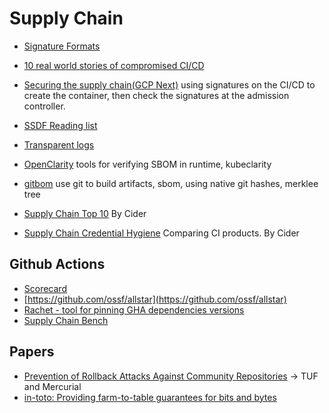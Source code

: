 # Supply Chain

* [Signature Formats](https://dlorenc.medium.com/signature-formats-9b7b2a127473)

* [10 real world stories of compromised CI/CD](https://research.nccgroup.com/2022/01/13/10-real-world-stories-of-how-weve-compromised-ci-cd-pipelines/)

* [Securing the supply chain(GCP Next)](https://www.youtube.com/watch?v=hOzH3mOApjs) using signatures on the CI/CD to create the container, then check the signatures at the admission controller. 

* [SSDF Reading list](https://github.com/chainguard-dev/ssc-reading-list)

* [Transparent logs](https://transparency.dev/)


* [OpenClarity](https://github.com/openclarity) tools for verifying SBOM in runtime, kubeclarity

* [gitbom](https://gitbom.dev/) use git to build artifacts, sbom, using native git hashes, merklee tree

* [Supply Chain Top 10](https://www.cidersecurity.io/top-10-cicd-security-risks/) By Cider

* [Supply Chain Credential Hygiene](https://www.cidersecurity.io/blog/research/optimizing-ci-cd-credential-hygiene-a-comparison-of-ci-cd-solutions/) Comparing CI products. By Cider


## Github Actions
* [Scorecard](https://github.com/ossf/scorecard)
* [https://github.com/ossf/allstar](https://github.com/ossf/allstar)
* [Rachet - tool for pinning GHA dependencies versions](https://github.com/sethvargo/ratchet)
* [Supply Chain Bench](https://github.com/aquasecurity/chain-bench)


## Papers
* [Prevention of Rollback Attacks Against Community Repositories](https://scholar.google.com/citations?view_op=view_citation&hl=en&user=FeaUK74AAAAJ&citation_for_view=FeaUK74AAAAJ:_FxGoFyzp5QC) -> TUF and Mercurial
* [in-toto: Providing farm-to-table guarantees for bits and bytes](https://scholar.google.com/citations?view_op=view_citation&hl=en&user=FeaUK74AAAAJ&citation_for_view=FeaUK74AAAAJ:UebtZRa9Y70C)
